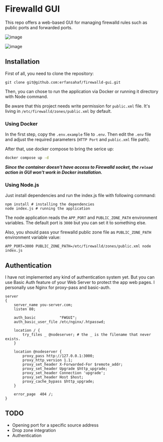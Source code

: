 # Firewalld GUI
This repo offers a web-based GUI for managing firewalld rules such as public ports and forwarded ports.

![image](https://user-images.githubusercontent.com/12012168/187710124-7e5f722d-5009-43c3-862d-2b9495364351.png)

![image](https://user-images.githubusercontent.com/12012168/187709972-7a75b94c-b899-441e-91b5-df10d640da78.png)


## Installation
First of all, you need to clone the repository:

`git clone git@github.com:erfansahaf/firewalld-gui.git`

Then, you can chose to run the application via Docker or running it directory with Node command.

Be aware that this project needs write permission for `public.xml` file. It's living in `/etc/firewalld/zones/public.xml` by default.

### Using Docker

In the first step, copy the `.env.example` file to `.env`. Then edit the `.env` file and adjust the required parameters (`HTTP Port` and `public.xml` file path).

After that, use docker compose to bring the serice up:

```sh
docker compose up -d
```

***Since the container doesn't have access to Firewalld socket, the `reload` action in GUI won't work in Docker installation.***

### Using Node.js

Just install dependencies and run the index.js file with following command:

```
npm install # installing the dependencies
node index.js # running the application
```

The node application reads the `APP_PORT` and `PUBLIC_ZONE_PATH` environment variables. The default port is `3000` but you can set it to something else.

Also, you should pass your firewalld public zone file as `PUBLIC_ZONE_PATH` environment variable value:

```
APP_PORT=3000 PUBLIC_ZONE_PATH=/etc/firewalld/zones/public.xml node index.js
```

## Authentication
I have not implemented any kind of authentication system yet. But you can use Basic Auth feature of your Web Server to protect the app web pages. I personally use Nginx for proxy-pass and basic-auth.

```
server
{
    server_name you-server.com;
    listen 80;

    auth_basic           "FWGUI";
    auth_basic_user_file /etc/nginx/.htpasswd;

    location / {
        try_files _ @nodeserver; # the _ is the filename that never exists.
    }

    location @nodeserver {
        proxy_pass http://127.0.0.1:3000;
        proxy_http_version 1.1;
        proxy_set_header X-Forwarded-For $remote_addr;
        proxy_set_header Upgrade $http_upgrade;
        proxy_set_header Connection 'upgrade';
        proxy_set_header Host $host;
        proxy_cache_bypass $http_upgrade;
    }

    error_page  404 /;
}

```

## TODO

- Opening port for a specific source address
- Drop zone integration
- Authentication
